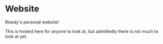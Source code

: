 # Website
Rowdy's personal website!

This is hosted here for anyone to look at, but admittedly there is not much to look at yet.